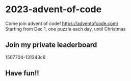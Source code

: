 # 2023-advent-of-code

Come join advent of code! https://adventofcode.com/  
Starting from Dec 1, one puzzle each day, until Christmas

## Join my private leaderboard

1507704-131343c6

## Have fun!!
